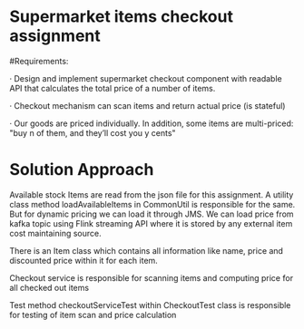 # Supermarket items checkout assignment

#Requirements:

·         Design and implement supermarket checkout component with readable API that calculates the total price of a number of items.

·         Checkout mechanism can scan items and return actual price (is stateful)

·         Our goods are priced individually. In addition, some items are multi-priced: "buy n of them, and they’ll cost you y cents"
 
# Solution Approach

Available stock  Items are read from the json file for this assignment. A utility class method loadAvailableItems in
CommonUtil is responsible for the same. But for dynamic pricing we can load it through JMS. We can load price from 
kafka topic using Flink streaming API where it is stored by any external item cost maintaining source.

There is an Item class which contains all information like name, price and discounted price within it for each item.

Checkout service is responsible for scanning items and computing price for all checked out items

Test method checkoutServiceTest within CheckoutTest class is responsible for testing of item scan and price calculation 

